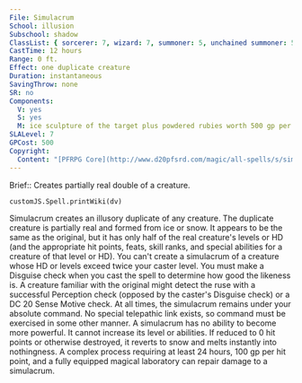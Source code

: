```yaml
---
File: Simulacrum
School: illusion
Subschool: shadow
ClassList: { sorcerer: 7, wizard: 7, summoner: 5, unchained summoner: 5, psychic: 7 }
CastTime: 12 hours
Range: 0 ft.
Effect: one duplicate creature
Duration: instantaneous
SavingThrow: none
SR: no
Components:
  V: yes
  S: yes
  M: ice sculpture of the target plus powdered rubies worth 500 gp per HD of the simulacrum
SLALevel: 7
GPCost: 500
Copyright:
  Content: "[PFRPG Core](http://www.d20pfsrd.com/magic/all-spells/s/simulacrum)"
---
```

Brief:: Creates partially real double of a creature.

```dataviewjs
customJS.Spell.printWiki(dv)
```

Simulacrum creates an illusory duplicate of any creature. The duplicate creature is partially real and formed from ice or snow. It appears to be the same as the original, but it has only half of the real creature's levels or HD (and the appropriate hit points, feats, skill ranks, and special abilities for a creature of that level or HD).  You can't create a simulacrum of a creature whose HD or levels exceed twice your caster level. You must make a Disguise check when you cast the spell to determine how good the likeness is.  A creature familiar with the original might detect the ruse with a successful Perception check (opposed by the caster's Disguise check) or a DC 20 Sense Motive check.  At all times, the simulacrum remains under your absolute command. No special telepathic link exists, so command must be exercised in some other manner. A simulacrum has no ability to become more powerful. It cannot increase its level or abilities. If reduced to 0 hit points or otherwise destroyed, it reverts to snow and melts instantly into nothingness. A complex process requiring at least 24 hours, 100 gp per hit point, and a fully equipped magical laboratory can repair damage to a simulacrum.
